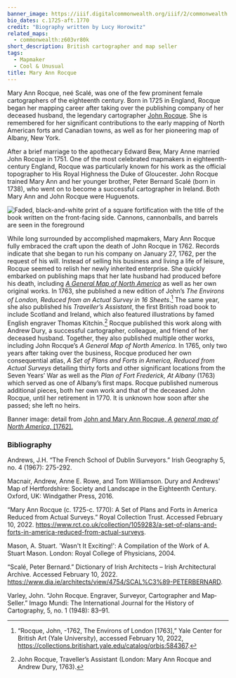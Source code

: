 ```yaml
---
banner_image: https://iiif.digitalcommonwealth.org/iiif/2/commonwealth:9s161g60b/1571,8421,2907,1228/,1200/0/default.jpg
bio_dates: c.1725-aft.1770
credit: "Biography written by Lucy Horowitz"
related_maps:
  - commonwealth:z603vr80k
short_description: British cartographer and map seller
tags:
  - Mapmaker
  - Cool & Unusual
title: Mary Ann Rocque
---
```

Mary Ann Rocque, neé Scalé, was one of the few prominent female cartographers of the eighteenth century. Born in 1725 in England, Rocque began her mapping career after taking over the publishing company of her deceased husband, the legendary cartographer [John Rocque](/people/john-rocque). She is remembered for her significant contributions to the early mapping of North American forts and Canadian towns, as well as for her pioneering map of Albany, New York.

After a brief marriage to the apothecary Edward Bew, Mary Anne married John Rocque in 1751. One of the most celebrated mapmakers in eighteenth-century England, Rocque was particularly known for his work as the official topographer to His Royal Highness the Duke of Gloucester. John Rocque trained Mary Ann and her younger brother, Peter Bernard Scalé (born in 1738), who went on to become a successful cartographer in Ireland. Both Mary Ann and John Rocque were Huguenots.

![Faded, black-and-white print of a square fortification with the title of the book written on the front-facing side. Cannons, cannonballs, and barrels are seen in the foreground](/content/mrocque-1.jpg "Detail of the cover page from Mary Ann Rocque's \"A Set of Plans and Forts in America\"")

While long surrounded by accomplished mapmakers, Mary Ann Rocque fully embraced the craft upon the death of John Rocque in 1762. Records indicate that she began to run his company on January 27, 1762, per the request of his will. Instead of selling his business and living a life of leisure, Rocque seemed to relish her newly inherited enterprise. She quickly embarked on publishing maps that her late husband had produced before his death, including [_A General Map of North America_](/maps/commonwealth:z603vr80k) as well as her own original works. In 1763, she published a new edition of John’s _The Environs of London, Reduced from an Actual Survey in 16 Sheets_.[^1] The same year, she also published his _Traveller’s Assistant_, the first British road book to include Scotland and Ireland, which also featured illustrations by famed English engraver Thomas Kitchin.[^2] Rocque published this work along with Andrew Dury, a successful cartographer, colleague, and friend of her deceased husband. Together, they also published multiple other works, including John Rocque’s _A General Map of North America_. In 1765, only two years after taking over the business, Rocque produced her own consequential atlas, _A Set of Plans and Forts in America, Reduced from Actual Surveys_ detailing thirty forts and other significant locations from the Seven Years’ War as well as the _Plan of Fort Frederick, At Albany_ (1763) which served as one of Albany’s first maps. Rocque published numerous additional pieces, both her own work and that of the deceased John Rocque, until her retirement in 1770. It is unknown how soon after she passed; she left no heirs.

Banner image: detail from [John and Mary Ann Rocque, _A general map of North America,_ \[1762\].](/maps/commonwealth:9s161g59k)

[^1]: “Rocque, John, -1762, The Environs of London \[1763\],” Yale Center for British Art (Yale University), accessed February 10, 2022, https://collections.britishart.yale.edu/catalog/orbis:584367.

[^2]: John Rocque, Traveller’s Assistant (London: Mary Ann Rocque and Andrew Dury, 1763).

### Bibliography

Andrews, J.H. “The French School of Dublin Surveyors.” Irish Geography 5, no. 4 (1967): 275-292.

Macnair, Andrew, Anne E. Rowe, and Tom Williamson. Dury and Andrews' Map of Hertfordshire: Society and Landscape in the Eighteenth Century. Oxford, UK: Windgather Press, 2016.

“Mary Ann Rocque (c. 1725-c. 1770): A Set of Plans and Forts in America Reduced from Actual Surveys.” Royal Collection Trust. Accessed February 10, 2022. https://www.rct.co.uk/collection/1059283/a-set-of-plans-and-forts-in-america-reduced-from-actual-surveys.

Mason, A. Stuart. 'Wasn't It Exciting!': A Compilation of the Work of A. Stuart Mason. London: Royal College of Physicians, 2004.

“Scalé, Peter Bernard.” Dictionary of Irish Architects – Irish Architectural Archive. Accessed February 10, 2022. https://www.dia.ie/architects/view/4754/SCAL%C3%89-PETERBERNARD.

Varley, John. “John Rocque. Engraver, Surveyor, Cartographer and Map‐Seller.” Imago Mundi: The International Journal for the History of Cartography, 5, no. 1 (1948): 83–91.
